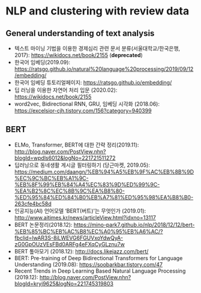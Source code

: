 # NLP and clustering with review data

## General understanding of text analysis
- 텍스트 마이닝 기법을 이용한 경제심리 관련 문서 분류(서울대학교/한국은행, 2017): https://wikidocs.net/book/2155 (**deprecated**)
- 한국어 임베딩(2019.09): https://ratsgo.github.io/natural%20language%20processing/2019/09/12/embedding/
- 한국어 임베딩 튜토리얼페이지: https://ratsgo.github.io/embedding/
- 딥 러닝을 이용한 자연어 처리 입문 (2020.02): https://wikidocs.net/book/2155
- word2vec, Bidirectional RNN, GRU, 임베딩 시각화 (2018.06): https://excelsior-cjh.tistory.com/156?category=940399

## BERT
- ELMo, Transformer, BERT에 대한 간략 정리(2019.11): http://blog.naver.com/PostView.nhn?blogId=wpdls6012&logNo=221721511272
- 딥러닝으로 동네생활 게시글 필터링하기 (당근마켓, 2019.05): https://medium.com/daangn/%EB%94%A5%EB%9F%AC%EB%8B%9D%EC%9C%BC%EB%A1%9C-%EB%8F%99%EB%84%A4%EC%83%9D%ED%99%9C-%EA%B2%8C%EC%8B%9C%EA%B8%80-%ED%95%84%ED%84%B0%EB%A7%81%ED%95%98%EA%B8%B0-263cfe4bc58d
- 인공지능(AI) 언어모델 ‘BERT(버트)'는 무엇인가 (2019.01): http://www.aitimes.kr/news/articleView.html?idxno=13117
- BERT 논문정리(2018.12): https://mino-park7.github.io/nlp/2018/12/12/bert-%EB%85%BC%EB%AC%B8%EC%A0%95%EB%A6%AC/?fbclid=IwAR3S-8iLWEVG6FGUVxoYdwQyA-zG0GpOUzVEsFBd0ARFg4eFXqCyGLznu7w
- BERT 톺아모기 (2018.12): http://docs.likejazz.com/bert/
- BERT: Pre-training of Deep Bidirectional Transformers for Language Understanding (2019.08): https://soobarkbar.tistory.com/47
- Recent Trends in Deep Learning Based Natural Language Processing (2019.12): http://blog.naver.com/PostView.nhn?blogId=kryj9625&logNo=221745319803
